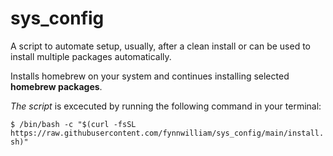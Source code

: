# sys_config
A script to automate setup, usually, after a clean install or can be used to install multiple packages automatically.


Installs homebrew on your system and continues installing selected __homebrew packages__.

_The script_ is excecuted by running the following command in your terminal:

`$ /bin/bash -c "$(curl -fsSL https://raw.githubusercontent.com/fynnwilliam/sys_config/main/install.sh)"`
